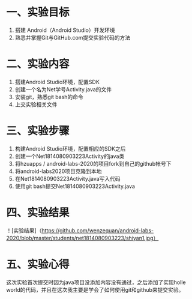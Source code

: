 # 一、实验目标 

1. 搭建 Android（Android Studio）开发环境
2. 熟悉并掌握Git与GitHub.com提交实验代码的方法

# 二、实验内容 

1. 搭建Android Studio环境，配置SDK  
2. 创建一个名为Net学号Activity.java的文件  
3. 安装git，熟悉git bash的命令  
4. 上交实验相关文件

# 三、实验步骤 

1. 构建Android Studio环境，配置相应的SDK之后  
2. 创建一个Net1814080903223Activity的java类  
3. 将hzuapps / android-labs-2020的项目fork到自己的github帐号下  
4. 将android-labs2020项目克隆到本地    
5. 在Net1814080903223Activity.java写入代码  
6. 使用git bash提交Net1814080903223Activity.java  
# 四、实验结果 
！[实验结果]（https://github.com/wenzequan/android-labs-2020/blob/master/students/net1814080903223/shiyan1.jpg）
# 五、实验心得 
 这次实验首次提交时因为java项目没添加内容没有通过，之后添加了实现holle world的代码，并且在这次我主要是学会了如何使用git和github来提交实验。

